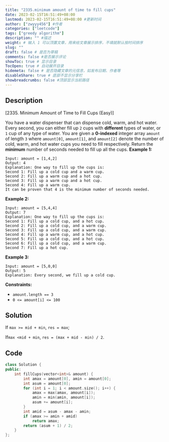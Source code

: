 ```yaml
---
title: "2335.minimum amount of time to fill cups"
date: 2023-02-15T16:51:49+08:00
lastmod: 2023-02-15T16:51:49+08:00 #更新时间
author: ["zwyyy456"] #作者
categories: ["leetcode"]
tags: ["greedy algorithm"]
description: "" #描述
weight: # 输入 1 可以顶置文章，用来给文章展示排序，不填就默认按时间排序
slug: ""
draft: false # 是否为草稿
comments: false #是否展示评论
showToc: true # 显示目录
TocOpen: true # 自动展开目录
hidemeta: false # 是否隐藏文章的元信息，如发布日期、作者等
disableShare: true # 底部不显示分享栏
showbreadcrumbs: false #顶部显示当前路径
---
```

## Description
[2335. Minimum Amount of Time to Fill Cups (Easy)]

You have a water dispenser that can dispense cold, warm, and hot water. Every second, you can either
fill up `2` cups with **different** types of water, or `1` cup of any type of water.
You are given a **0-indexed** integer array `amount` of length `3` where `amount[0]`, `amount[1]`,
and `amount[2]` denote the number of cold, warm, and hot water cups you need to fill respectively.
Return the **minimum** number of seconds needed to fill up all the cups.
**Example 1:**
```
Input: amount = [1,4,2]
Output: 4
Explanation: One way to fill up the cups is:
Second 1: Fill up a cold cup and a warm cup.
Second 2: Fill up a warm cup and a hot cup.
Second 3: Fill up a warm cup and a hot cup.
Second 4: Fill up a warm cup.
It can be proven that 4 is the minimum number of seconds needed.
```
**Example 2:**
```
Input: amount = [5,4,4]
Output: 7
Explanation: One way to fill up the cups is:
Second 1: Fill up a cold cup, and a hot cup.
Second 2: Fill up a cold cup, and a warm cup.
Second 3: Fill up a cold cup, and a warm cup.
Second 4: Fill up a warm cup, and a hot cup.
Second 5: Fill up a cold cup, and a hot cup.
Second 6: Fill up a cold cup, and a warm cup.
Second 7: Fill up a hot cup.
```
**Example 3:**
```
Input: amount = [5,0,0]
Output: 5
Explanation: Every second, we fill up a cold cup.
```
**Constraints:**
- `amount.length == 3`
- `0 <= amount[i] <= 100`

## Solution
If `max >= mid + min`, `res = max`;

If`max <mid + min`, `res = (max + mid - min) / 2`.

## Code
```cpp
class Solution {
public:
    int fillCups(vector<int>& amount) {
        int amax = amount[0], amin = amount[0];
        int asum = amount[0];
        for (int i = 1; i < amount.size(); i++) {
            amax = max(amax, amount[i]);
            amin = min(amin, amount[i]);
            asum += amount[i];
        }
        int amid = asum - amax - amin;
        if (amax >= amin + amid)
            return amax;
        return (asum + 1) / 2;
    }
};
```